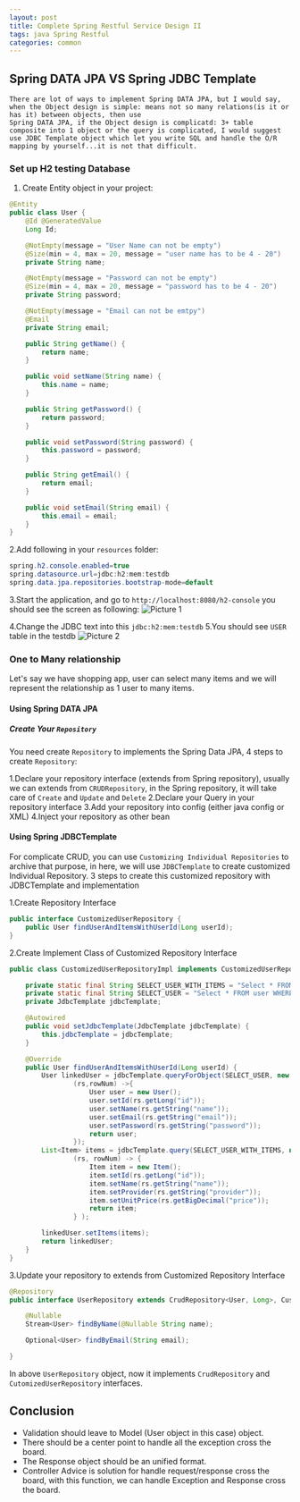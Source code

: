 ```yaml
---
layout: post
title: Complete Spring Restful Service Design II
tags: java Spring Restful
categories: common
---
```


## Spring DATA JPA VS Spring JDBC Template

    There are lot of ways to implement Spring DATA JPA, but I would say, when the Object design is simple: means not so many relations(is it or has it) between objects, then use
    Spring DATA JPA, if the Object design is complicatd: 3+ table composite into 1 object or the query is complicated, I would suggest use JDBC Template object which let you write SQL and handle the O/R mapping by yourself...it is not that difficult.

### Set up H2 testing Database

1. Create Entity object in your project:

```java
@Entity
public class User {
    @Id @GeneratedValue
    Long Id;

    @NotEmpty(message = "User Name can not be empty")
    @Size(min = 4, max = 20, message = "user name has to be 4 - 20")
    private String name;

    @NotEmpty(message = "Password can not be empty")
    @Size(min = 4, max = 20, message = "password has to be 4 - 20")
    private String password;

    @NotEmpty(message = "Email can not be emtpy")
    @Email
    private String email;

    public String getName() {
        return name;
    }

    public void setName(String name) {
        this.name = name;
    }

    public String getPassword() {
        return password;
    }

    public void setPassword(String password) {
        this.password = password;
    }

    public String getEmail() {
        return email;
    }

    public void setEmail(String email) {
        this.email = email;
    }
}
```

2.Add following in your `resources` folder:

```java
spring.h2.console.enabled=true
spring.datasource.url=jdbc:h2:mem:testdb
spring.data.jpa.repositories.bootstrap-mode=default
```

3.Start the application, and go to `http://localhost:8080/h2-console`
you should see the screen as following:
![Picture 1](https://r0ngsh3n.github.io/static/img/0322/pic1.PNG)

4.Change the JDBC text into this
`jdbc:h2:mem:testdb`
5.You should see `USER` table in the testdb
![Picture 2](https://r0ngsh3n.github.io/static/img/0322/pic2.PNG)

### One to Many relationship

Let's say we have shopping app, user can select many items and we will represent the relationship as 1 user to many items.

#### Using Spring DATA JPA

##### Create Your `Repository`

You need create `Repository` to implements the Spring Data JPA, 4 steps to create `Repository`:

1.Declare your repository interface (extends from Spring repository), usually we can extends from `CRUDRepository`, in the Spring repository, it will take care of `Create` and `Update` and `Delete`
2.Declare your Query in your repository interface
3.Add your repository into config (either java config or XML)
4.Inject your repository as other bean

#### Using Spring JDBCTemplate

For complicate CRUD, you can use `Customizing Individual Repositories` to archive that purpose, in here, we will use `JDBCTemplate` to create customized Individual Repository.
3 steps to create this customized repository with JDBCTemplate and implementation

1.Create Repository Interface

```java
public interface CustomizedUserRepository {
    public User findUserAndItemsWithUserId(Long userId);
}
```

2.Create Implement Class of Customized Repository Interface

```java
public class CustomizedUserRepositoryImpl implements CustomizedUserRepository{

    private static final String SELECT_USER_WITH_ITEMS = "Select * FROM item WHERE id in (SELECT items_id FROM user_items WHERE user_id = ?)";
    private static final String SELECT_USER = "Select * FROM user WHERE id = ?";
    private JdbcTemplate jdbcTemplate;

    @Autowired
    public void setJdbcTemplate(JdbcTemplate jdbcTemplate) {
        this.jdbcTemplate = jdbcTemplate;
    }

    @Override
    public User findUserAndItemsWithUserId(Long userId) {
        User linkedUser = jdbcTemplate.queryForObject(SELECT_USER, new Object[]{userId},
                (rs,rowNum) ->{
                    User user = new User();
                    user.setId(rs.getLong("id"));
                    user.setName(rs.getString("name"));
                    user.setEmail(rs.getString("email"));
                    user.setPassword(rs.getString("password"));
                    return user;
                });
        List<Item> items = jdbcTemplate.query(SELECT_USER_WITH_ITEMS, new Object[]{userId},
                (rs, rowNum) -> {
                    Item item = new Item();
                    item.setId(rs.getLong("id"));
                    item.setName(rs.getString("name"));
                    item.setProvider(rs.getString("provider"));
                    item.setUnitPrice(rs.getBigDecimal("price"));
                    return item;
                } );

        linkedUser.setItems(items);
        return linkedUser;
    }
}
```

3.Update your repository to extends from Customized Repository Interface
~~~java
@Repository
public interface UserRepository extends CrudRepository<User, Long>, CustomizedUserRepository{

    @Nullable
    Stream<User> findByName(@Nullable String name);

    Optional<User> findByEmail(String email);

}
~~~

In above `UserRepository` object, now it implements `CrudRepository` and `CutomizedUserRepository` interfaces.

## Conclusion

- Validation should leave to Model (User object in this case) object.
- There should be a center point to handle all the exception cross the board.
- The Response object should be an unified format.
- Controller Advice is solution for handle request/response cross the board, with this function, we can handle Exception and Response cross the board.
